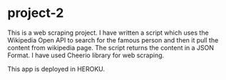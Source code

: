 # project-2
This is a web scraping project. I have written a script which uses the Wikipedia Open API to search for the famous person and then it pull the content from wikipedia page. The script returns the content in a JSON Format.
I have used Cheerio library for web scraping.

This app is deployed in HEROKU.
